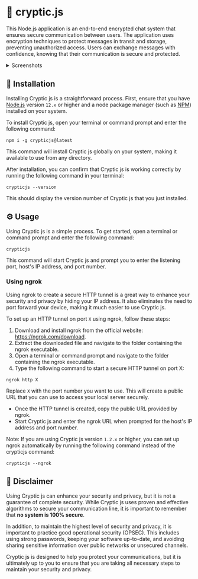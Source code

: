# 💬 cryptic.js
This Node.js application is an end-to-end encrypted chat system that ensures secure communication between users. The application uses encryption techniques to protect messages in transit and storage, preventing unauthorized access. Users can exchange messages with confidence, knowing that their communication is secure and protected.

 <details>

  <summary>Screenshots</summary>
  <br>

 ![](https://github.com/NotReeceHarris/NotReeceHarris/blob/main/cdn/crypticjs-ngrok.png?raw=true)

</details> 

## 🧰 Installation

Installing Cryptic js is a straightforward process. First, ensure that you have [Node.js](https://nodejs.org/) version `12.x` or higher and a node package manager (such as [NPM](https://www.npmjs.com/)) installed on your system.

To install Cryptic js, open your terminal or command prompt and enter the following command:

```
npm i -g crypticjs@latest
```

This command will install Cryptic js globally on your system, making it available to use from any directory.

After installation, you can confirm that Cryptic js is working correctly by running the following command in your terminal:

```
crypticjs --version
```

This should display the version number of Cryptic js that you just installed.

## ⚙️ Usage

Using Cryptic js is a simple process. To get started, open a terminal or command prompt and enter the following command:

```
crypticjs
```

This command will start Cryptic js and prompt you to enter the listening port, host's IP address, and port number.

### Using ngrok

Using ngrok to create a secure HTTP tunnel is a great way to enhance your security and privacy by hiding your IP address. It also eliminates the need to port forward your device, making it much easier to use Cryptic js.

To set up an HTTP tunnel on port `X` using ngrok, follow these steps:

1. Download and install ngrok from the official website: https://ngrok.com/download.
2. Extract the downloaded file and navigate to the folder containing the ngrok executable. 
3. Open a terminal or command prompt and navigate to the folder containing the ngrok executable. 
4. Type the following command to start a secure HTTP tunnel on port X: 
    
```
ngrok http X
```

Replace `X` with the port number you want to use. This will create a public URL that you can use to access your local server securely.

- Once the HTTP tunnel is created, copy the public URL provided by ngrok.
- Start Cryptic js and enter the ngrok URL when prompted for the host's IP address and port number.

Note: If you are using Cryptic js version `1.2.x` or higher, you can set up ngrok automatically by running the following command instead of the crypticjs command:

```
crypticjs --ngrok
```

## 🚩 Disclaimer

Using Cryptic js can enhance your security and privacy, but it is not a guarantee of complete security. While Cryptic js uses proven and effective algorithms to secure your communication line, it is important to remember that **no system is 100% secure**.

In addition, to maintain the highest level of security and privacy, it is important to practice good operational security (OPSEC). This includes using strong passwords, keeping your software up-to-date, and avoiding sharing sensitive information over public networks or unsecured channels.

Cryptic js is designed to help you protect your communications, but it is ultimately up to you to ensure that you are taking all necessary steps to maintain your security and privacy.
